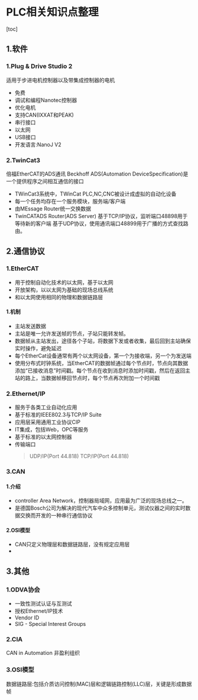 # PLC相关知识点整理

[toc]

## 1.软件

### 1.Plug & Drive Studio 2

适用于步进电机控制器以及带集成控制器的电机

* 免费
* 调试和编程Nanotec控制器
* 优化电机
* 支持CAN(IXXAT和PEAK)
* 串行接口
* 以太网
* USB接口
* 开发语言:NanoJ V2
  
### 2.TwinCat3

倍福EtherCAT的ADS通讯
Beckhoff ADS(Automation DeviceSpecification)是一个提供程序之间相互通信的接口

* TWinCat3系统中，TWinCat PLC,NC,CNC被设计成虚拟的自动化设备
* 每一个任务均存在一个服务模块，服务端/客户端
* 由MEssage Router统一交换数据
* TwinCATADS Router(ADS Server)
基于TCP/IP协议，监听端口48898用于等待新的客户端
基于UDP协议，使用通讯端口48899用于广播的方式查找路由。

## 2.通信协议

### 1.EtherCAT

* 用于控制自动化技术的以太网，基于以太网
* 开放架构，以以太网为基础的现场总线系统
* 和以太网使用相同的物理和数据链路层

#### 1.机制

* 主站发送数据
* 主站是唯一允许发送帧的节点，子站只能转发帧。
* 数据帧从主站发出，途径各个子站，将数据下发或者收集，最后回到主站确保实时操作，避免延迟
* 每个EtherCat设备通常有两个以太网设备，第一个为接收端，另一个为发送端
* 使用分布式时钟系统，当EtherCAT的数据帧通过每个节点时，节点向其数据添加“已接收消息”时间戳。每个节点在收到消息时添加时间戳，然后在返回主站的路上，当数据帧移回节点时，每个节点再次附加一个时间戳

### 2.Ethernet/IP

* 服务于各类工业自动化应用
* 基于标准的IEEE802.3与TCP/IP Suite
* 应用层采用通用工业协议CIP
* IT集成，包括Web，OPC等服务
* 基于标准的以太网控制器
* 传输端口
    >UDP/IP(Port 44.818)
    >TCP/IP(Port 44.818)

### 3.CAN

#### 1.介绍

* controller Area Network，控制器局域网，应用最为广泛的现场总线之一。
* 是德国Bosch公司为解决的现代汽车中众多控制单元，测试仪器之间的实时数据交换而开发的一种串行通信协议

#### 2.OSI模型

* CAN只定义物理层和数据链路层，没有规定应用层
* 
  
## 3.其他

### 1.ODVA协会

* 一致性测试认证与互测试
* 授权Ethernet/IP技术
* Vendor ID
* SIG - Special Interest Groups

### 2.CIA

CAN in Automation 非盈利组织

### 3.OSI模型

数据链路层:包括介质访问控制(MAC)层和逻辑链路控制(LLC)层，关键是形成数据帧
